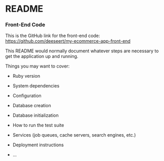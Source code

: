 # README
### Front-End Code

This is the GitHub link for the front-end code: https://github.com/deeseert/my-ecommerce-app-front-end

This README would normally document whatever steps are necessary to get the
application up and running.

Things you may want to cover:

* Ruby version

* System dependencies

* Configuration

* Database creation

* Database initialization

* How to run the test suite

* Services (job queues, cache servers, search engines, etc.)

* Deployment instructions

* ...

